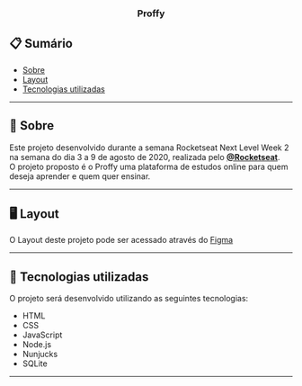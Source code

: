 <h3 align="center"> Proffy </h3>

## 📋 Sumário
- [Sobre](#-Sobre)
- [Layout](#-Layout)
- [Tecnologias utilizadas](#-Tecnologias-utilizadas)

---

## 📖 Sobre
Este projeto desenvolvido durante a semana Rocketseat Next Level Week 2  na semana do dia 3 a 9 de agosto de 2020, realizada pelo **[@Rocketseat](https://github.com/Rocketseat)**.<br/>
O projeto proposto é o Proffy uma plataforma de estudos online para quem deseja aprender e quem quer ensinar.

---

## 🖥️ Layout

O Layout deste projeto pode ser acessado através do [Figma](https://www.figma.com/file/kFFLTmZKTmPsEJB5R81JNj/Proffy-Web-(Copy)?node-id=0%3A1) <br/>

---

## 🚀 Tecnologias utilizadas
O projeto será desenvolvido utilizando as seguintes tecnologias:
- HTML
- CSS
- JavaScript
- Node.js
- Nunjucks
- SQLite

---
